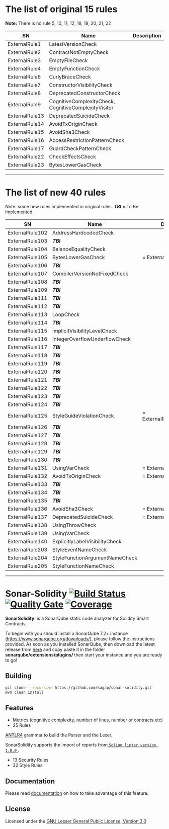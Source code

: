 # The list of original 15 rules
**Note:** There is no rule 5, 10, 11, 12, 18, 19, 20, 21, 22

| SN | Name | Description |
|-------------- |--------------|-----|
| ExternalRule1 | LatestVersionCheck ||
| ExternalRule2 | ContractNotEmptyCheck ||
| ExternalRule3 | EmptyFileCheck ||
| ExternalRule4 | EmptyFunctionCheck ||
| ExternalRule6 | CurlyBraceCheck ||
| ExternalRule7 | ConstructorVisibilityCheck ||
| ExternalRule8 | DeprecatedConstructorCheck ||
| ExternalRule9 | CognitiveComplexityCheck, CognitiveComplexityVisitor ||
| ExternalRule13 | DeprecatedSuicideCheck ||
| ExternalRule14 | AvoidTxOriginCheck ||
| ExternalRule15 | AvoidSha3Check ||
| ExternalRule16 | AccessRestrictionPatternCheck ||
| ExternalRule17 | GuardCheckPatternCheck ||
| ExternalRule22 | CheckEffectsCheck ||
| ExternalRule23 | BytesLowerGasCheck ||

---
# The list of new 40 rules

Note: some new rules implemented in original rules.
***TBI*** = To Be Implemented.

| SN | Name | Description |
|-----------------|-------------|-----|
| ExternalRule102 | AddressHardcodedCheck ||
| ExternalRule103 | ***TBI*** ||
| ExternalRule104 | BalanceEqualityCheck ||
| ExternalRule105 | BytesLowerGasCheck | = ExternalRule23|
| ExternalRule106 | ***TBI*** ||
| ExternalRule107 | CompilerVersionNotFixedCheck ||
| ExternalRule108 | ***TBI*** ||
| ExternalRule109 | ***TBI*** ||
| ExternalRule111 | ***TBI*** ||
| ExternalRule112 | ***TBI*** ||
| ExternalRule113 | LoopCheck ||
| ExternalRule114 | ***TBI*** ||
| ExternalRule115 | ImplicitVisibilityLevelCheck ||
| ExternalRule116 | IntegerOverflowUnderflowCheck ||
| ExternalRule117 | ***TBI*** ||
| ExternalRule118 | ***TBI*** ||
| ExternalRule119 | ***TBI*** ||
| ExternalRule120 | ***TBI*** ||
| ExternalRule121 | ***TBI*** ||
| ExternalRule122 | ***TBI*** ||
| ExternalRule123 | ***TBI*** ||
| ExternalRule124 | ***TBI*** ||
| ExternalRule125 | StyleGuideViolationCheck | = ExternalRule203+204+205|
| ExternalRule126 | ***TBI*** ||
| ExternalRule127 | ***TBI*** ||
| ExternalRule128 | ***TBI*** ||
| ExternalRule129 | ***TBI*** ||
| ExternalRule130 | ***TBI*** ||
| ExternalRule131 | UsingVarCheck | = ExternalRule139|
| ExternalRule132 | AvoidTxOriginCheck | = ExternalRule14|
| ExternalRule133 | ***TBI*** ||
| ExternalRule134 | ***TBI*** ||
| ExternalRule135 | ***TBI*** ||
| ExternalRule136 | AvoidSha3Check | = ExternalRule15|
| ExternalRule137 | DeprecatedSuicideCheck | = ExternalRule13|
| ExternalRule138 | UsingThrowCheck ||
| ExternalRule139 | UsingVarCheck ||
| ExternalRule140 | ExplicitlyLabelVisibilityCheck ||
| ExternalRule203 | StyleEventNameCheck ||
| ExternalRule204 | StyleFunctionArgumentNameCheck ||
| ExternalRule205 | StyleFunctionNameCheck ||


---


# Sonar-Solidity [![Build Status](https://travis-ci.org/sagap/sonar-solidity.svg?branch=master)](https://travis-ci.org/sagap/sonar-solidity) [![Quality Gate](https://sonarcloud.io/api/project_badges/measure?project=org.sonarsource.solidity%3Asonar-solidity&metric=alert_status)](https://sonarcloud.io/dashboard?id=org.sonarsource.solidity%3Asonar-solidity) [![Coverage](https://sonarcloud.io/api/project_badges/measure?project=org.sonarsource.solidity%3Asonar-solidity&metric=coverage)](https://sonarcloud.io/component_measures?id=org.sonarsource.solidity%3Asonar-solidity&metric=coverage)

**SonarSolidity**: is a SonarQube static code analyzer for Solidity Smart Contracts.

To begin with you should install a SonarQube 7.2+ instance (https://www.sonarqube.org/downloads/), please follow the instructions provided.
As soon as you installed SonarQube, then download the latest release from [here](https://github.com/sagap/sonar-solidity/releases) and copy paste it in the folder  **sonarqube/extensions/plugins/**  then start your instance and you are ready to go!

## Building

```bash
git clone --recursive https://github.com/sagap/sonar-solidity.git
mvn clean install
```

## Features
* Metrics (cognitive complexity, number of lines, number of contracts etc)
* 25 Rules

[ANTLR4](https://github.com/solidityj/solidity-antlr4) grammar to build the Parser and the Lexer.

SonarSolidity supports the import of reports from[ ```Solium linter version 1.0.0``` ](http://solium.readthedocs.io/en/latest/).
* 13 Security Rules
* 32 Style Rules

## Documentation

Please read [documentation](https://github.com/sagap/sonar-solidity/blob/master/Sonar%20Solidity%20Docs.pdf) on how to take advantage of this feature.

## License

Licensed under the [GNU Lesser General Public License, Version 3.0](http://www.gnu.org/licenses/lgpl.txt)
